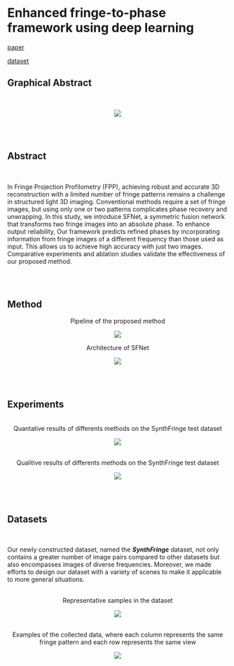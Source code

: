# Enhanced fringe-to-phase framework using deep learning

[paper](http://www.google.co.kr)

[dataset]([https://www.dropbox.com/scl/fo/f4pk3861ldd5e4ni8l528/ADfJNof5RHcM00v9-zYKqeo?rlkey=yta4cuxd3qxoay8vjr727bfvl&st=1mraev24&dl=0](https://www.dropbox.com/scl/fo/pb3nlmwpxmmcbn9ma7q05/ABO-rcmSAmSl3XNQn9kjsUs?rlkey=9sejey926zz1n3d7d5shc5g34&st=5ys43y60&dl=0))

## **Graphical Abstract**

<br/>

<p align="center">
  <img src="https://github.com/Wonhoe-Kim/SFNet/assets/157447883/630ada5c-0c00-47d0-90a6-0770d7d02657">
</p>

<br/><br/>

## **Abstract**

<br/>
  
In Fringe Projection Profilometry (FPP), achieving robust and accurate 3D reconstruction with a limited number of fringe patterns remains a challenge in structured light 3D imaging. Conventional methods require a set of fringe images, but using only one or two patterns complicates phase recovery and unwrapping. In this study, we introduce SFNet, a symmetric fusion network that transforms two fringe images into an absolute phase. To enhance output reliability, Our framework predicts refined phases by incorporating information from fringe images of a different frequency than those used as input. This allows us to achieve high accuracy with just two images. Comparative experiments and ablation studies validate the effectiveness of our proposed method.  

<br/><br/>

## **Method**

<center> Pipeline of the proposed method </center>

<p align="center">
  <img src="https://github.com/Wonhoe-Kim/SFNet/assets/157447883/dbdfdfe2-a23b-4623-8627-96135e9a55d3">
</p>

<center> Architecture of SFNet </center>

<p align="center">
  <img src="https://github.com/Wonhoe-Kim/SFNet/assets/157447883/f5c55956-a39f-45ad-82e3-c52607a285b5">
</p>


<br/><br/>

## **Experiments**

<br/>

<center> Quantative results of differents methods on the SynthFringe test dataset </center>

<p align="center">
  <img src="https://github.com/Wonhoe-Kim/SFNet/assets/157447883/8fea601c-e1e3-4ddb-8e81-cf95aefb8299">
</p>

<br/>

<center> Qualitive results of differents methods on the SynthFringe test dataset </center>

<p align="center">
  <img src="https://github.com/Wonhoe-Kim/SFNet/assets/157447883/7fc6dccd-5f91-40ed-b676-eb89437e06d5">
</p>

  
<br/><br/>

## **Datasets**

<br/>

Our newly constructed dataset, named the **_SynthFringe_** dataset, not only contains a greater number of image pairs compared to other datasets but also encompasses images of diverse frequencies. Moreover, we made efforts to design our dataset with a variety of scenes to make it applicable to more general situations.

<br/>

<center> Representative samples in the dataset </center>

<p align="center">
  <img src="https://github.com/Wonhoe-Kim/SFNet/assets/157447883/ed2e60fa-8fb0-457b-9b63-61c319e149f3">
</p>

<br/>

<center> Examples of the collected data, where each column represents the same fringe pattern and each row represents the same view </center>

<p align="center">
  <img src="https://github.com/Wonhoe-Kim/SFNet/assets/157447883/6645c43d-7747-462d-8839-542dbda3f1f9">
</p>
